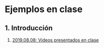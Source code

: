 # Ejemplos en clase

## 1. Introducción
1. [2019.08.08: Videos presentados en clase](1._Introduccion/videos.md)
